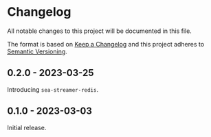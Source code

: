 # Changelog

All notable changes to this project will be documented in this file.
 
The format is based on [Keep a Changelog](http://keepachangelog.com/)
and this project adheres to [Semantic Versioning](http://semver.org/).

## 0.2.0 - 2023-03-25

Introducing `sea-streamer-redis`.

## 0.1.0 - 2023-03-03

Initial release.